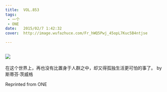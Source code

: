 ```yaml
---
title:	VOL.853
tags:
 - 一个
 - ONE
date:	2015/02/7 1:42:32
cover:	http://image.wufazhuce.com/Fr_hWQ5Pwj_45opL7Kuc5B4ntjse

---
```

![](http://image.wufazhuce.com/Fr_hWQ5Pwj_45opL7Kuc5B4ntjse)
---

在这个世界上，再也没有比置身于人群之中，却又得孤独生活更可怕的事了。 by 斯蒂芬·茨威格
 
Reprinted from ONE
